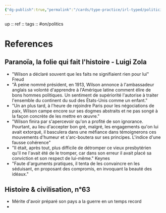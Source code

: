 ```yaml
---
{"dg-publish":true,"permalink":"/cards/type-practice/irl-typed/politiciens/presidents-us/thomas-woodrow-wilson/","created":"","updated":"2023-02-19T16:13:09.881+01:00"}
---
```


up :: 
ref :: 
tags :: #on/politics 

# References 

## Paranoïa, la folie qui fait l'histoire - Luigi Zola

- "Wilson a déclaré souvent que les faits ne signifiaient rien pour lui" Freud
- "À peine nommé président, en 1913, Wilson annonce à l'ambassadeur anglais sa volonté d'apprendre à l'Amérique latine comment élire de bons hommes politiques. Un sentiment de supériorité l'autorise à traiter l'ensemble du continent du sud des États-Unis comme un enfant."
- "Un an plus tard, à l'heure de rejoindre Paris pour les négociations de paix, Wilson campe encore sur ses dogmes abstraits et ne pas songé à la façon concrète de les mettre en œuvre."
- "Wilson finira par s'apercevoir qu'on a profité de son ignorance. Pourtant, au lieu d'accepter bon gré, malgré, les engagements qu'on lui avait extorqué, il basculera dans une méfiance dans témoignerons ces mouvements d'humeur et s'arc-boutera sur ses principes. L'indice d'une fausse cohérence"
- "Il était, après tout, plus difficile de détromper ce vieux presbytérien qu'il ne l'avait été de le tromper, car dans son erreur il avait placé sa conviction et son respect de lui-même." Keynes
- "Faute d'arguments pratiques, il tenta de les convaincre en les séduisant, en proposant des compromis, en invoquant la beauté des idéaux."

## Histoire & civilisation, n°63 

- Mérite d'avoir préparé son pays a la guerre en un temps record 
- 